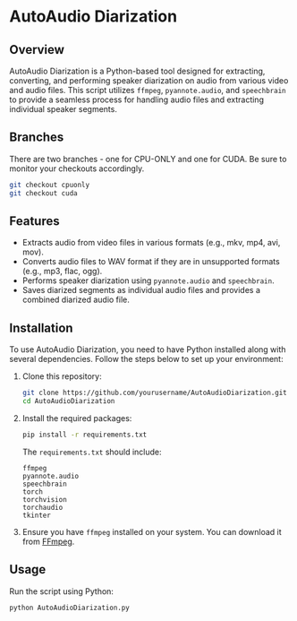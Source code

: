 # AutoAudio Diarization

## Overview

AutoAudio Diarization is a Python-based tool designed for extracting, converting, and performing speaker diarization on audio from various video and audio files. This script utilizes `ffmpeg`, `pyannote.audio`, and `speechbrain` to provide a seamless process for handling audio files and extracting individual speaker segments.

## Branches

There are two branches - one for CPU-ONLY and one for CUDA. Be sure to monitor your checkouts accordingly.
```bash
git checkout cpuonly
git checkout cuda
```

## Features

- Extracts audio from video files in various formats (e.g., mkv, mp4, avi, mov).
- Converts audio files to WAV format if they are in unsupported formats (e.g., mp3, flac, ogg).
- Performs speaker diarization using `pyannote.audio` and `speechbrain`.
- Saves diarized segments as individual audio files and provides a combined diarized audio file.

## Installation

To use AutoAudio Diarization, you need to have Python installed along with several dependencies. Follow the steps below to set up your environment:

1. Clone this repository:
    ```bash
    git clone https://github.com/yourusername/AutoAudioDiarization.git
    cd AutoAudioDiarization
    ```

2. Install the required packages:
    ```bash
    pip install -r requirements.txt
    ```

    The `requirements.txt` should include:
    ```
    ffmpeg
    pyannote.audio
    speechbrain
    torch
    torchvision
    torchaudio
    tkinter
    ```

3. Ensure you have `ffmpeg` installed on your system. You can download it from [FFmpeg](https://ffmpeg.org/download.html).

## Usage

Run the script using Python:

```bash
python AutoAudioDiarization.py
